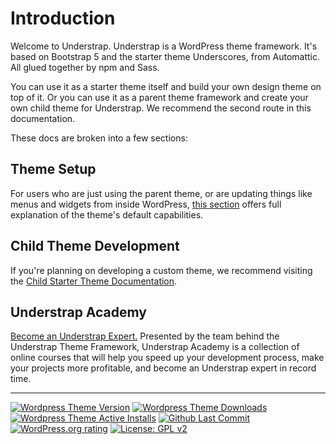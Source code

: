 # Introduction

Welcome to Understrap. Understrap is a WordPress theme framework. It's based on Bootstrap 5 and the starter theme Underscores, from Automattic. All glued together by npm and Sass.

You can use it as a starter theme itself and build your own design theme on top of it. Or you can use it as a parent theme framework and create your own child theme for Understrap. We recommend the second route in this documentation.

These docs are broken into a few sections:

## Theme Setup

For users who are just using the parent theme, or are updating things like menus and widgets from inside WordPress, [this section](understrap-parent/) offers full explanation of the theme's default capabilities.

## Child Theme Development

If you're planning on developing a custom theme, we recommend visiting the [Child Starter Theme Documentation](understrap-child/).

## Understrap Academy 

[Become an Understrap Expert.](https://www.understrapacademy.com) Presented by the team behind the Understrap Theme Framework, Understrap Academy is a collection of online courses that will help you speed up your development process, make your projects more profitable, and become an Understrap expert in record time.

---

[![Wordpress Theme Version](https://img.shields.io/wordpress/theme/v/understrap.svg)](https://wordpress.org/themes/understrap)
[![Wordpress Theme Downloads](https://img.shields.io/wordpress/theme/dt/understrap.svg?style=popout-square)](https://wordpress.org/themes/understrap/)
[![Wordpress Theme Active Installs](https://img.shields.io/wordpress/theme/installs/understrap.svg)](https://wordpress.org/themes/understrap/)
[![Github Last Commit](https://img.shields.io/github/last-commit/understrap/understrap)](https://github.com/understrap/understrap/commits/master)
[![WordPress.org rating](https://img.shields.io/wordpress/theme/rating/understrap.svg?style=popout-square)](https://wordpress.org/themes/understrap)
[![License: GPL v2](https://img.shields.io/badge/License-GPL%20v2-blue.svg)](https://www.gnu.org/licenses/old-licenses/gpl-2.0)
